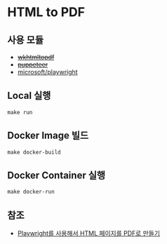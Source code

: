 # HTML to PDF

## 사용 모듈

- ~~[wkhtmltopdf](https://github.com/wkhtmltopdf/wkhtmltopdf)~~
- ~~[puppeteer](https://github.com/puppeteer/puppeteer)~~
- [microsoft/playwright](https://github.com/microsoft/playwright-python)

## Local 실행

```shell
make run
```

## Docker Image 빌드

```shell
make docker-build
```

## Docker Container 실행

```shell
make docker-run
```

## 참조

- [Playwright를 사용해서 HTML 페이지를 PDF로 만들기](https://markruler.github.io/posts/pdf/html-to-pdf/)
